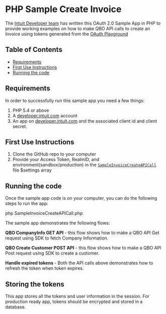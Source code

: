 # PHP Sample Create Invoice

The [Intuit Developer team](https://developer.intuit.com) has written this OAuth 2.0 Sample App in PHP to provide working examples on how to make QBO API calls to create an Invoice using tokens generated from the [OAuth Playground](https://developer.intuit.com/v2/ui#/playground)

## Table of Contents

* [Requirements](#requirements)
* [First Use Instructions](#first-use-instructions)
* [Running the code](#running-the-code)


## Requirements

In order to successfully run this sample app you need a few things:

1. PHP 5.4 or above
2. A [developer.intuit.com](http://developer.intuit.com) account
3. An app on [developer.intuit.com](http://developer.intuit.com) and the associated client id and client secret.

## First Use Instructions

1. Clone the GitHub repo to your computer
2. Provide your Access Token, RealmID, and environment(sandbox/production) in the [`SampleInvoiceCreateAPICall`](https://github.com/IntuitDeveloper/HackathonSamples/blob/master/php/SampleInvoiceCreateAPICall.php) file $settings array


## Running the code

Once the sample app code is on your computer, you can do the following steps to run the app:

php SampleInvoiceCreateAPICall.php


The sample app demonstrates the following flows:

**QBO CompanyInfo GET API** - this flow shows how to make a QBO API Get request using SDK to fetch Company Information.

**QBO Create Customer POST API** - this flow shows how to make a QBO API Post request using SDK to create a customer.

**Handle expired tokens** - Both the API calls above demonstrates how to refresh the token when token expires.


## Storing the tokens
This app stores all the tokens and user information in the session. For production ready app, tokens should be encrypted and stored in a database.
